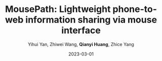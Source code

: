 ---
title: "MousePath: Lightweight phone-to-web information sharing via mouse interface"
collection: publications
permalink: "/publication/2023-03-01"
excerpt: "This paper proposes MousePath, a novel lightweight communication system between PC web pages and smartphones. MousePath works in two modalities, MousePath-OPT and MousePath-BL. MousePath-OPT works by putting the optical mouse on top of the smartphone’s screen, then its transmission starts and instantly finishes without association and pairing fraction. It encodes data into the movement of the smartphone’s display content and leverages the optical mouse of the computer to sense the movement for decoding the data. MousePath-BL works by emulating the smartphone as a Bluetooth wireless mouse. Then the smartphone can directly transmit information to the web page via generating mouse events. We prototype and evaluate the system with commercial computers and smartphones. A key benefit of MousePath is that it seamlessly bridges smartphones to co-located PC web applications …"
date: "2023-03-01"
venue: "Pervasive and Mobile Computing 90, 101756, 2023"
paperurl: 
author: "Yihui Yan, Zhiwei Wang, <strong>Qianyi Huang</strong>, Zhice Yang"
poster:
remark:
external_url: "https://dl.acm.org/doi/10.1016/j.pmcj.2023.101756"
---